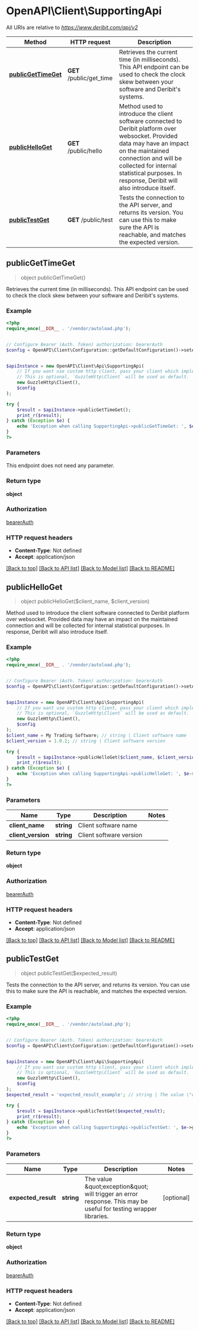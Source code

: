 # OpenAPI\Client\SupportingApi

All URIs are relative to *https://www.deribit.com/api/v2*

Method | HTTP request | Description
------------- | ------------- | -------------
[**publicGetTimeGet**](SupportingApi.md#publicGetTimeGet) | **GET** /public/get_time | Retrieves the current time (in milliseconds). This API endpoint can be used to check the clock skew between your software and Deribit&#39;s systems.
[**publicHelloGet**](SupportingApi.md#publicHelloGet) | **GET** /public/hello | Method used to introduce the client software connected to Deribit platform over websocket. Provided data may have an impact on the maintained connection and will be collected for internal statistical purposes. In response, Deribit will also introduce itself.
[**publicTestGet**](SupportingApi.md#publicTestGet) | **GET** /public/test | Tests the connection to the API server, and returns its version. You can use this to make sure the API is reachable, and matches the expected version.



## publicGetTimeGet

> object publicGetTimeGet()

Retrieves the current time (in milliseconds). This API endpoint can be used to check the clock skew between your software and Deribit's systems.

### Example

```php
<?php
require_once(__DIR__ . '/vendor/autoload.php');


// Configure Bearer (Auth. Token) authorization: bearerAuth
$config = OpenAPI\Client\Configuration::getDefaultConfiguration()->setAccessToken('YOUR_ACCESS_TOKEN');


$apiInstance = new OpenAPI\Client\Api\SupportingApi(
    // If you want use custom http client, pass your client which implements `GuzzleHttp\ClientInterface`.
    // This is optional, `GuzzleHttp\Client` will be used as default.
    new GuzzleHttp\Client(),
    $config
);

try {
    $result = $apiInstance->publicGetTimeGet();
    print_r($result);
} catch (Exception $e) {
    echo 'Exception when calling SupportingApi->publicGetTimeGet: ', $e->getMessage(), PHP_EOL;
}
?>
```

### Parameters

This endpoint does not need any parameter.

### Return type

**object**

### Authorization

[bearerAuth](../../README.md#bearerAuth)

### HTTP request headers

- **Content-Type**: Not defined
- **Accept**: application/json

[[Back to top]](#) [[Back to API list]](../../README.md#documentation-for-api-endpoints)
[[Back to Model list]](../../README.md#documentation-for-models)
[[Back to README]](../../README.md)


## publicHelloGet

> object publicHelloGet($client_name, $client_version)

Method used to introduce the client software connected to Deribit platform over websocket. Provided data may have an impact on the maintained connection and will be collected for internal statistical purposes. In response, Deribit will also introduce itself.

### Example

```php
<?php
require_once(__DIR__ . '/vendor/autoload.php');


// Configure Bearer (Auth. Token) authorization: bearerAuth
$config = OpenAPI\Client\Configuration::getDefaultConfiguration()->setAccessToken('YOUR_ACCESS_TOKEN');


$apiInstance = new OpenAPI\Client\Api\SupportingApi(
    // If you want use custom http client, pass your client which implements `GuzzleHttp\ClientInterface`.
    // This is optional, `GuzzleHttp\Client` will be used as default.
    new GuzzleHttp\Client(),
    $config
);
$client_name = My Trading Software; // string | Client software name
$client_version = 1.0.2; // string | Client software version

try {
    $result = $apiInstance->publicHelloGet($client_name, $client_version);
    print_r($result);
} catch (Exception $e) {
    echo 'Exception when calling SupportingApi->publicHelloGet: ', $e->getMessage(), PHP_EOL;
}
?>
```

### Parameters


Name | Type | Description  | Notes
------------- | ------------- | ------------- | -------------
 **client_name** | **string**| Client software name |
 **client_version** | **string**| Client software version |

### Return type

**object**

### Authorization

[bearerAuth](../../README.md#bearerAuth)

### HTTP request headers

- **Content-Type**: Not defined
- **Accept**: application/json

[[Back to top]](#) [[Back to API list]](../../README.md#documentation-for-api-endpoints)
[[Back to Model list]](../../README.md#documentation-for-models)
[[Back to README]](../../README.md)


## publicTestGet

> object publicTestGet($expected_result)

Tests the connection to the API server, and returns its version. You can use this to make sure the API is reachable, and matches the expected version.

### Example

```php
<?php
require_once(__DIR__ . '/vendor/autoload.php');


// Configure Bearer (Auth. Token) authorization: bearerAuth
$config = OpenAPI\Client\Configuration::getDefaultConfiguration()->setAccessToken('YOUR_ACCESS_TOKEN');


$apiInstance = new OpenAPI\Client\Api\SupportingApi(
    // If you want use custom http client, pass your client which implements `GuzzleHttp\ClientInterface`.
    // This is optional, `GuzzleHttp\Client` will be used as default.
    new GuzzleHttp\Client(),
    $config
);
$expected_result = 'expected_result_example'; // string | The value \"exception\" will trigger an error response. This may be useful for testing wrapper libraries.

try {
    $result = $apiInstance->publicTestGet($expected_result);
    print_r($result);
} catch (Exception $e) {
    echo 'Exception when calling SupportingApi->publicTestGet: ', $e->getMessage(), PHP_EOL;
}
?>
```

### Parameters


Name | Type | Description  | Notes
------------- | ------------- | ------------- | -------------
 **expected_result** | **string**| The value \&quot;exception\&quot; will trigger an error response. This may be useful for testing wrapper libraries. | [optional]

### Return type

**object**

### Authorization

[bearerAuth](../../README.md#bearerAuth)

### HTTP request headers

- **Content-Type**: Not defined
- **Accept**: application/json

[[Back to top]](#) [[Back to API list]](../../README.md#documentation-for-api-endpoints)
[[Back to Model list]](../../README.md#documentation-for-models)
[[Back to README]](../../README.md)

